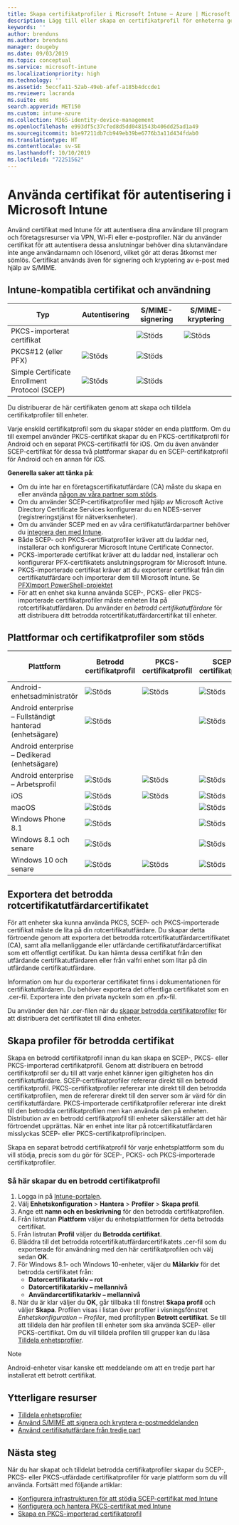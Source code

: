 ```yaml
---
title: Skapa certifikatprofiler i Microsoft Intune – Azure | Microsoft Docs
description: Lägg till eller skapa en certifikatprofil för enheterna genom att konfigurera SCEP- eller PKCS-miljön, exportera det offentliga certifikatet, skapa profilen i Azure Portal och sedan tilldela SCEP eller PKCS till certifikatprofilerna i Microsoft Intune i Azure Portal
keywords: ''
author: brenduns
ms.author: brenduns
manager: dougeby
ms.date: 09/03/2019
ms.topic: conceptual
ms.service: microsoft-intune
ms.localizationpriority: high
ms.technology: ''
ms.assetid: 5eccfa11-52ab-49eb-afef-a185b4dccde1
ms.reviewer: lacranda
ms.suite: ems
search.appverid: MET150
ms.custom: intune-azure
ms.collection: M365-identity-device-management
ms.openlocfilehash: e993df5c37cfed8d5dd0481543b406dd25ad1a49
ms.sourcegitcommit: b1e97211db7cb949eb39be6776b3a11d434fdab0
ms.translationtype: HT
ms.contentlocale: sv-SE
ms.lasthandoff: 10/10/2019
ms.locfileid: "72251562"
---
```

# <a name="use-certificates-for-authentication-in-microsoft-intune"></a>Använda certifikat för autentisering i Microsoft Intune  

Använd certifikat med Intune för att autentisera dina användare till program och företagsresurser via VPN, Wi-Fi eller e-postprofiler. När du använder certifikat för att autentisera dessa anslutningar behöver dina slutanvändare inte ange användarnamn och lösenord, vilket gör att deras åtkomst mer sömlös. Certifikat används även för signering och kryptering av e-post med hjälp av S/MIME.

## <a name="intune-supported-certificates-and-usage"></a>Intune-kompatibla certifikat och användning
| Typ              | Autentisering | S/MIME-signering | S/MIME-kryptering  |
|--|--|--|--|
| PKCS-importerat certifikat |  | ![Stöds](./media/certificates-configure/green-check.png) | ![Stöds](./media/certificates-configure/green-check.png)|
| PKCS#12 (eller PFX)    | ![Stöds](./media/certificates-configure/green-check.png) | ![Stöds](./media/certificates-configure/green-check.png) |  |
| Simple Certificate Enrollment Protocol (SCEP)  | ![Stöds](./media/certificates-configure/green-check.png) | ![Stöds](./media/certificates-configure/green-check.png) | |

Du distribuerar de här certifikaten genom att skapa och tilldela certifikatprofiler till enheter.  

Varje enskild certifikatprofil som du skapar stöder en enda plattform. Om du till exempel använder PKCS-certifikat skapar du en PKCS-certifikatprofil för Android och en separat PKCS-certifikatfil för iOS. Om du även använder SCEP-certifikat för dessa två plattformar skapar du en SCEP-certifikatprofil för Android och en annan för iOS.  

**Generella saker att tänka på**:  
- Om du inte har en företagscertifikatutfärdare (CA) måste du skapa en eller använda [någon av våra partner som stöds](certificate-authority-add-scep-overview.md#third-party-certification-authority-partners).
- Om du använder SCEP-certifikatprofiler med hjälp av Microsoft Active Directory Certificate Services konfigurerar du en NDES-server (registreringstjänst för nätverksenheter).
- Om du använder SCEP med en av våra certifikatutfärdarpartner behöver du [integrera den med Intune](certificate-authority-add-scep-overview.md#set-up-third-party-ca-integration).
- Både SCEP- och PKCS-certifikatprofiler kräver att du laddar ned, installerar och konfigurerar Microsoft Intune Certificate Connector. 
- PCKS-importerade certifikat kräver att du laddar ned, installerar och konfigurerar PFX-certifikatets anslutningsprogram för Microsoft Intune.
- PKCS-importerade certifikat kräver att du exporterar certifikat från din certifikatutfärdare och importerar dem till Microsoft Intune. Se [PFXImport PowerShell-projektet](https://github.com/Microsoft/Intune-Resource-Access/tree/develop/src/PFXImportPowershell)
- För att en enhet ska kunna använda SCEP-, PCKS- eller PKCS-importerade certifikatprofiler måste enheten lita på rotcertifikatutfärdaren. Du använder en *betrodd certifikatutfärdare* för att distribuera ditt betrodda rotcertifikatutfärdarcertifikat till enheter.  

## <a name="supported-platforms-and-certificate-profiles"></a>Plattformar och certifikatprofiler som stöds  
| Plattform              | Betrodd certifikatprofil | PKCS-certifikatprofil | SCEP-certifikatprofil | PKCS-importerad certifikatprofil  |
|--|--|--|--|---|
| Android-enhetsadministratör | ![Stöds](./media/certificates-configure/green-check.png) | ![Stöds](./media/certificates-configure/green-check.png) | ![Stöds](./media/certificates-configure/green-check.png)|  ![Stöds](./media/certificates-configure/green-check.png) |
| Android enterprise <br> – Fullständigt hanterad (enhetsägare)   | ![Stöds](./media/certificates-configure/green-check.png) |   | ![Stöds](./media/certificates-configure/green-check.png) |   |
| Android enterprise <br> – Dedikerad (enhetsägare)   |  |   |  |   |
| Android enterprise <br> – Arbetsprofil    | ![Stöds](./media/certificates-configure/green-check.png) | ![Stöds](./media/certificates-configure/green-check.png) | ![Stöds](./media/certificates-configure/green-check.png) | ![Stöds](./media/certificates-configure/green-check.png) |
| iOS                   | ![Stöds](./media/certificates-configure/green-check.png) | ![Stöds](./media/certificates-configure/green-check.png) | ![Stöds](./media/certificates-configure/green-check.png) | ![Stöds](./media/certificates-configure/green-check.png) |
| macOS                 | ![Stöds](./media/certificates-configure/green-check.png) |   |![Stöds](./media/certificates-configure/green-check.png)|![Stöds](./media/certificates-configure/green-check.png)|
| Windows Phone 8.1     |![Stöds](./media/certificates-configure/green-check.png)  |  | ![Stöds](./media/certificates-configure/green-check.png)| ![Stöds](./media/certificates-configure/green-check.png) |
| Windows 8.1 och senare |![Stöds](./media/certificates-configure/green-check.png)  |  |![Stöds](./media/certificates-configure/green-check.png) |   |
| Windows 10 och senare  | ![Stöds](./media/certificates-configure/green-check.png) | ![Stöds](./media/certificates-configure/green-check.png) | ![Stöds](./media/certificates-configure/green-check.png) | ![Stöds](./media/certificates-configure/green-check.png) |

## <a name="export-the-trusted-root-ca-certificate"></a>Exportera det betrodda rotcertifikatutfärdarcertifikatet  
För att enheter ska kunna använda PKCS, SCEP- och PKCS-importerade certifikat måste de lita på din rotcertifikatutfärdare. Du skapar detta förtroende genom att exportera det betrodda rotcertifikatutfärdarcertifikatet (CA), samt alla mellanliggande eller utfärdande certifikatutfärdarcertifikat som ett offentligt certifikat. Du kan hämta dessa certifikat från den utfärdande certifikatutfärdaren eller från valfri enhet som litar på din utfärdande certifikatutfärdare.  

Information om hur du exporterar certifikatet finns i dokumentationen för certifikatutfärdaren. Du behöver exportera det offentliga certifikatet som en .cer-fil.  Exportera inte den privata nyckeln som en .pfx-fil.  

Du använder den här .cer-filen när du [skapar betrodda certifikatprofiler](#create-trusted-certificate-profiles) för att distribuera det certifikatet till dina enheter.  

## <a name="create-trusted-certificate-profiles"></a>Skapa profiler för betrodda certifikat  
Skapa en betrodd certifikatprofil innan du kan skapa en SCEP-, PKCS- eller PKCS-importerad certifikatprofil. Genom att distribuera en betrodd certifikatprofil ser du till att varje enhet känner igen giltigheten hos din certifikatutfärdare. SCEP-certifikatprofiler refererar direkt till en betrodd certifikatprofil. PKCS-certifikatprofiler refererar inte direkt till den betrodda certifikatprofilen, men de refererar direkt till den server som är värd för din certifikatutfärdare. PKCS-importerade certifikatprofiler refererar inte direkt till den betrodda certifikatprofilen men kan använda den på enheten. Distribution av en betrodd certifikatprofil till enheter säkerställer att det här förtroendet upprättas. När en enhet inte litar på rotcertifikatutfärdaren misslyckas SCEP- eller PKCS-certifikatprofilprincipen.  

Skapa en separat betrodd certifikatprofil för varje enhetsplattform som du vill stödja, precis som du gör för SCEP-, PCKS- och PKCS-importerade certifikatprofiler.  


### <a name="to-create-a-trusted-certificate-profile"></a>Så här skapar du en betrodd certifikatprofil  

1. Logga in på [Intune-portalen](https://aka.ms/intuneportal).  
2. Välj **Enhetskonfiguration** > **Hantera** > **Profiler** > **Skapa profil**.  
3. Ange ett **namn och en beskrivning** för den betrodda certifikatprofilen.  
4. Från listrutan **Plattform** väljer du enhetsplattformen för detta betrodda certifikat.  
5. Från listrutan **Profil** väljer du **Betrodda certifikat**.  
6. Bläddra till det betrodda rotcertifikatutfärdarcertifikatets .cer-fil som du exporterade för användning med den här certifikatprofilen och välj sedan **OK**.  
7. För Windows 8.1- och Windows 10-enheter, väjer du **Målarkiv** för det betrodda certifikatet från:  
   - **Datorcertifikatarkiv – rot**
   - **Datorcertifikatarkiv – mellannivå**
   - **Användarcertifikatarkiv – mellannivå**
8. När du är klar väljer du **OK**, går tillbaka till fönstret **Skapa profil** och väljer **Skapa**.
Profilen visas i listan över profiler i visningsfönstret *Enhetskonfiguration – Profiler*, med profiltypen **Betrott certifikat**.  Se till att tilldela den här profilen till enheter som ska använda SCEP- eller PCKS-certifikat. Om du vill tilldela profilen till grupper kan du läsa [Tilldela enhetsprofiler](../configuration/device-profile-assign.md).

> [!NOTE]  
> Android-enheter visar kanske ett meddelande om att en tredje part har installerat ett betrott certifikat.  

## <a name="additional-resources"></a>Ytterligare resurser  
- [Tilldela enhetsprofiler](../configuration/device-profile-assign.md)  
- [Använd S/MIME att signera och kryptera e-postmeddelanden](certificates-s-mime-encryption-sign.md)  
- [Använd certifikatutfärdare från tredje part](certificate-authority-add-scep-overview.md)  

## <a name="next-steps"></a>Nästa steg  
När du har skapat och tilldelat betrodda certifikatprofiler skapar du SCEP-, PKCS- eller PKCS-utfärdade certifikatprofiler för varje plattform som du vill använda. Fortsätt med följande artiklar:  
- [Konfigurera infrastrukturen för att stödja SCEP-certifikat med Intune](certificates-scep-configure.md)  
- [Konfigurera och hantera PKCS-certifikat med Intune](certficates-pfx-configure.md)  
- [Skapa en PKCS-importerad certifikatprofil](certificates-imported-pfx-configure.md#create-a-pkcs-imported-certificate-profile)  

